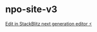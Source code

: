 # npo-site-v3

[Edit in StackBlitz next generation editor ⚡️](https://stackblitz.com/~/github.com/monozoff/npo-site-v3)